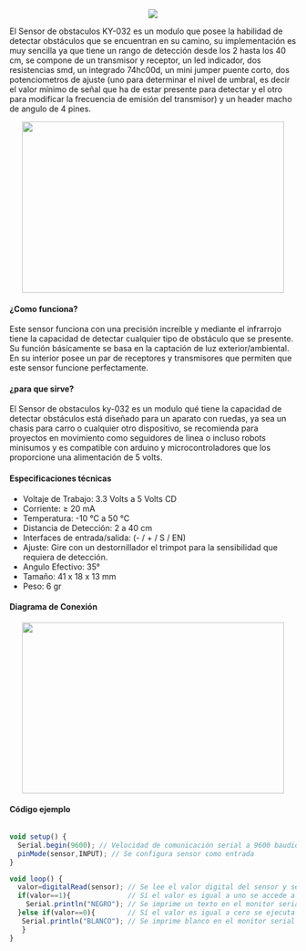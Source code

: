 <p align="center">
  <img  src="https://raw.githubusercontent.com/tectijuana/sensores/master/Obstacle%20avoidance%20sensor%20module/sensor_obtaculos_img.png">
</p>
 
El Sensor de obstaculos KY-032 es un modulo que posee la habilidad de detectar obstáculos que se encuentran en su camino, 
su implementación es muy sencilla ya que tiene un rango de detección desde los 2 hasta los 40 cm, se compone de un transmisor y receptor, 
un led indicador, dos resistencias smd, un integrado 74hc00d, un mini jumper puente corto, dos potenciometros de ajuste (uno para determinar el nivel de umbral, 
es decir el valor mínimo de señal que ha de estar presente para detectar y el otro para modificar la frecuencia de emisión del transmisor) 
y un header macho de angulo de 4 pines.

<p align="center">
  <img width="460" height="300" src="https://raw.githubusercontent.com/tectijuana/sensores/master/Obstacle%20avoidance%20sensor%20module/ky-032.png">
</p>

#### ¿Como funciona?
Este sensor funciona con una precisión increíble y mediante el infrarrojo tiene la capacidad de detectar cualquier tipo de obstáculo que se presente. 
Su función básicamente se basa en la captación de luz exterior/ambiental. En su interior posee un par de receptores y transmisores que permiten que este sensor 
funcione perfectamente.

#### ¿para que sirve?
El Sensor de obstaculos ky-032 es un modulo qué tiene la capacidad de detectar obstáculos está diseñado para un aparato con ruedas, 
ya sea un chasis para carro o cualquier otro dispositivo, se recomienda para proyectos en movimiento como seguidores de linea o incluso 
robots minisumos y es compatible con arduino y microcontroladores que los proporcione una alimentación de 5 volts.

#### Especificaciones técnicas
- Voltaje de Trabajo: 3.3 Volts a 5 Volts CD
- Corriente:  ≥ 20 mA
- Temperatura:  -10 ℃   a  50 ℃
- Distancia de Detección:  2  a 40 cm
- Interfaces de entrada/salida:  (- / + / S / EN)
- Ajuste: Gire con un destornillador el trimpot para la sensibilidad que requiera de detección.
- Angulo Efectivo:  35°
- Tamaño: 41 x 18 x 13 mm
- Peso: 6 gr


#### Diagrama de Conexión

<p align="center">
  <img width="460" height="300" src="https://raw.githubusercontent.com/tectijuana/sensores/master/Obstacle%20avoidance%20sensor%20module/KY-032_diagram.png">
</p>

#### Código ejemplo
```javascript

void setup() {
  Serial.begin(9600); // Velocidad de comunicación serial a 9600 baudios
  pinMode(sensor,INPUT); // Se configura sensor como entrada
}

void loop() {
  valor=digitalRead(sensor); // Se lee el valor digital del sensor y se asigna a valor
  if(valor==1){              // Sí el valor es igual a uno se accede a las instrucciones
    Serial.println("NEGRO"); // Se imprime un texto en el monitor serial
  }else if(valor==0){        // Sí el valor es igual a cero se ejecuta la instrucción  
   Serial.println("BLANCO"); // Se imprime blanco en el monitor serial
   }
}
```
